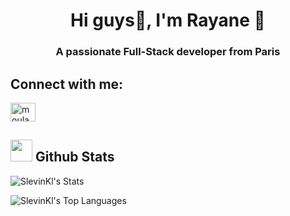 

<!--
**SlevinKl/Slevinkl** is a ✨ _special_ ✨ repository because its `README.md` (this file) appears on your GitHub profile.

Here are some ideas to get you started:

- 🔭 I’m currently working on ...
- 🌱 I’m currently learning ...
- 👯 I’m looking to collaborate on ...
- 🤔 I’m looking for help with ...
- 💬 Ask me about ...
- 📫 How to reach me: ...
- 😄 Pronouns: ...
- ⚡ Fun fact: ...


<h1 align="center"> Hi guys👋, I'm Rayane 🤙
<h3 align="center">A passionate Full-Stack developer from Paris</h3>

-🚀 I started learning to code @ Le Wagon, which was the best decision of my life. I love coding.

-🔭 I’m currently working on several projects.

-🌱 I’m currently learning Ruby on Rails, JavaScript, Stimulus, HTML & CSS and also React 🔥.

-📫 How to reach me: moula.rayane@gmail.com </strong>

Connect with me:

<a href="https://www.linkedin.com/in/rayane-m-648186198/" target="blank"><img align="center" src="https://raw.githubusercontent.com/rahuldkjain/github-profile-readme-generator/master/src/images/icons/Social/linked-in-alt.svg" alt="moula.rayane" height="30" width="40" /></a>
</p>
-->

<h1 align="center"> Hi guys👋, I'm Rayane 🤙
<h3 align="center">A passionate Full-Stack developer from Paris</h3>

## Connect with me:

<a href="https://www.linkedin.com/in/rayane-m-648186198/" target="blank"><img align="center" src="https://raw.githubusercontent.com/rahuldkjain/github-profile-readme-generator/master/src/images/icons/Social/linked-in-alt.svg" alt="moula.rayane" height="30" width="40" /></a>
</p>

## <img style="width: 35px;" src="https://media.giphy.com/media/iY8CRBdQXODJSCERIr/giphy.gif"/> Github Stats 

<div class="d-flex flex-justify-between">

![SlevinKl's Stats](https://github-readme-stats.vercel.app/api?username=SlevinKl&theme=vue-dark&show_icons=true&hide_border=true&count_private=true)

![SlevinKl's Top Languages](https://github-readme-stats.vercel.app/api/top-langs/?username=SlevinKl&theme=vue-dark&show_icons=true&hide_border=true&layout=compact)

</div>

<!--
![SlevinKl's Streak](https://github-readme-streak-stats.herokuapp.com/?user=SlevinKl&theme=vue-dark&hide_border=true)

From

https://gh-stats-gen.vercel.app/
-->

